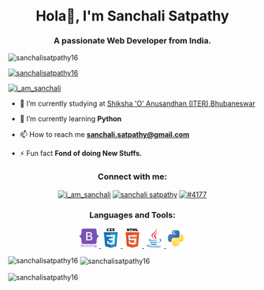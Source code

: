 <h1 align="center">Hola👋, I'm Sanchali Satpathy</h1>
<h3 align="center">A passionate Web Developer from India.</h3>

<p align="left"> <img src="https://komarev.com/ghpvc/?username=sanchalisatpathy16&label=Profile%20views&color=0e75b6&style=flat" alt="sanchalisatpathy16" /> </p>

<p align="left"> <a href="https://github.com/ryo-ma/github-profile-trophy"><img src="https://github-profile-trophy.vercel.app/?username=sanchalisatpathy16" alt="sanchalisatpathy16" /></a> </p>

<p align="left"> <a href="https://twitter.com/i_am_sanchali" target="blank"><img src="https://img.shields.io/twitter/follow/i_am_sanchali?logo=twitter&style=for-the-badge" alt="i_am_sanchali" /></a> </p>

- 🔭 I’m currently studying at [Shiksha 'O' Anusandhan (ITER),Bhubaneswar](https://www.soa.ac.in/iter)

- 🌱 I’m currently learning **Python**

- 📫 How to reach me **sanchali.satpathy@gmail.com**

- ⚡ Fun fact **Fond of doing New Stuffs.**

<h3 align="center">Connect with me:</h3>
<p align="center">
<a href="https://twitter.com/i_am_sanchali" target="blank"><img align="center" src="https://raw.githubusercontent.com/rahuldkjain/github-profile-readme-generator/master/src/images/icons/Social/twitter.svg" alt="i_am_sanchali" height="30" width="40" /></a>
<a href="https://linkedin.com/in/sanchali satpathy" target="blank"><img align="center" src="https://raw.githubusercontent.com/rahuldkjain/github-profile-readme-generator/master/src/images/icons/Social/linked-in-alt.svg" alt="sanchali satpathy" height="30" width="40" /></a>
<a href="https://discord.gg/#4177" target="blank"><img align="center" src="https://raw.githubusercontent.com/rahuldkjain/github-profile-readme-generator/master/src/images/icons/Social/discord.svg" alt="#4177" height="30" width="40" /></a>
</p>

<h3 align="center">Languages and Tools:</h3>
<p align="center"> <a href="https://getbootstrap.com" target="_blank" rel="noreferrer"> <img src="https://raw.githubusercontent.com/devicons/devicon/master/icons/bootstrap/bootstrap-plain-wordmark.svg" alt="bootstrap" width="40" height="40"/> </a> <a href="https://www.w3schools.com/css/" target="_blank" rel="noreferrer"> <img src="https://raw.githubusercontent.com/devicons/devicon/master/icons/css3/css3-original-wordmark.svg" alt="css3" width="40" height="40"/> </a> <a href="https://www.w3.org/html/" target="_blank" rel="noreferrer"> <img src="https://raw.githubusercontent.com/devicons/devicon/master/icons/html5/html5-original-wordmark.svg" alt="html5" width="40" height="40"/> </a> <a href="https://www.java.com" target="_blank" rel="noreferrer"> <img src="https://raw.githubusercontent.com/devicons/devicon/master/icons/java/java-original.svg" alt="java" width="40" height="40"/> </a> <a href="https://www.python.org" target="_blank" rel="noreferrer"> <img src="https://raw.githubusercontent.com/devicons/devicon/master/icons/python/python-original.svg" alt="python" width="40" height="40"/> </a> </p>

<p><img align="left" src="https://github-readme-stats.vercel.app/api/top-langs?username=sanchalisatpathy16&show_icons=true&locale=en&layout=compact" alt="sanchalisatpathy16" /></p>

<p>&nbsp;<img align="center" src="https://github-readme-stats.vercel.app/api?username=sanchalisatpathy16&show_icons=true&locale=en" alt="sanchalisatpathy16" /></p>

<p><img align="center" src="https://github-readme-streak-stats.herokuapp.com/?user=sanchalisatpathy16&" alt="sanchalisatpathy16" /></p>
